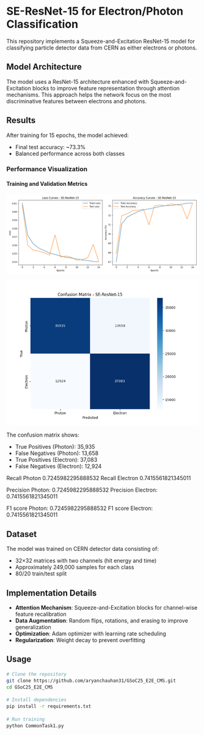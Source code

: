 # SE-ResNet-15 for Electron/Photon Classification

This repository implements a Squeeze-and-Excitation ResNet-15 model for classifying particle detector data from CERN as either electrons or photons.

## Model Architecture

The model uses a ResNet-15 architecture enhanced with Squeeze-and-Excitation blocks to improve feature representation through attention mechanisms. This approach helps the network focus on the most discriminative features between electrons and photons.

## Results

After training for 15 epochs, the model achieved:
- Final test accuracy: ~73.3%
- Balanced performance across both classes

### Performance Visualization

#### Training and Validation Metrics
![Training Curves](se_training_curves%20(1).png)

![Confusion Matrix](se_confusion_matrix%20(1).png)


The confusion matrix shows:
- True Positives (Photon): 35,935
- False Negatives (Photon): 13,658
- True Positives (Electron): 37,083
- False Negatives (Electron): 12,924

Recall Photon 0.7245982295888532
Recall Electron 0.7415561821345011

Precision Photon: 0.7245982295888532
Precision Electron: 0.7415561821345011

F1 score Photon: 0.7245982295888532
F1 score Electron: 0.7415561821345011
## Dataset

The model was trained on CERN detector data consisting of:
- 32×32 matrices with two channels (hit energy and time)
- Approximately 249,000 samples for each class
- 80/20 train/test split

## Implementation Details

- **Attention Mechanism**: Squeeze-and-Excitation blocks for channel-wise feature recalibration
- **Data Augmentation**: Random flips, rotations, and erasing to improve generalization
- **Optimization**: Adam optimizer with learning rate scheduling
- **Regularization**: Weight decay to prevent overfitting

## Usage

```bash
# Clone the repository
git clone https://github.com/aryanchauhan31/GSoC25_E2E_CMS.git
cd GSoC25_E2E_CMS

# Install dependencies
pip install -r requirements.txt

# Run training
python CommonTask1.py

